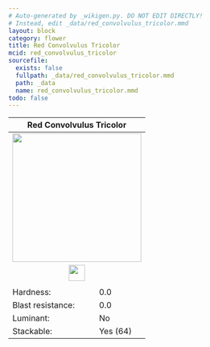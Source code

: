 ```yaml
---
# Auto-generated by _wikigen.py. DO NOT EDIT DIRECTLY!
# Instead, edit _data/red_convolvulus_tricolor.mmd
layout: block
category: flower
title: Red Convolvulus Tricolor
mcid: red_convolvulus_tricolor
sourcefile:
  exists: false
  fullpath: _data/red_convolvulus_tricolor.mmd
  path: _data
  name: red_convolvulus_tricolor.mmd
todo: false
---
```


<table class="block-info"><thead><tr>
<th colspan=2>Red Convolvulus Tricolor</th>
</tr></thead><tbody>
<tr><td colspan=2 class="cell-image-big" style="text-align:center"><img src="/allotment/img/textures/allotment/red_convolvulus_tricolor.png" width="256" height="256" alt="" class="preview-icon"></td></tr>
<tr><td colspan=2 class="cell-image-small" style="text-align:center"><img src="/allotment/img/inventory_textures/allotment/red_convolvulus_tricolor.png" width="32" height="32" alt="" class="inventory-icon"></td></tr>
<tr><td colspan=2 style="text-align:center"><span class="tool-info tool-none tool-level-0" title="Does not require or break faster with any tool"></span></td></tr>
<tr><td>Hardness:</td><td>0.0</td></tr>
<tr><td>Blast resistance:</td><td>0.0</td></tr>
<tr><td>Luminant:</td><td>No</td></tr>
<tr><td>Stackable:</td><td>Yes (64)</td></tr>
</tbody></table>

